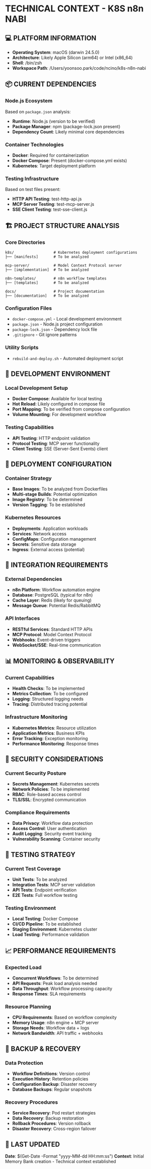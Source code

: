 # TECHNICAL CONTEXT - K8S n8n NABI

## 💻 PLATFORM INFORMATION

- **Operating System**: macOS (darwin 24.5.0)
- **Architecture**: Likely Apple Silicon (arm64) or Intel (x86_64)
- **Shell**: /bin/zsh
- **Workspace Path**: /Users/yoonsoo.park/code/ncino/k8s-n8n-nabi

## 📦 CURRENT DEPENDENCIES

### Node.js Ecosystem

Based on `package.json` analysis:

- **Runtime**: Node.js (version to be verified)
- **Package Manager**: npm (package-lock.json present)
- **Dependency Count**: Likely minimal core dependencies

### Container Technologies

- **Docker**: Required for containerization
- **Docker Compose**: Present (docker-compose.yml exists)
- **Kubernetes**: Target deployment platform

### Testing Infrastructure

Based on test files present:

- **HTTP API Testing**: test-http-api.js
- **MCP Server Testing**: test-mcp-server.js
- **SSE Client Testing**: test-sse-client.js

## 🏗️ PROJECT STRUCTURE ANALYSIS

### Core Directories

```
k8s/                  # Kubernetes deployment configurations
├── [manifests]       # To be analyzed

mcp-server/           # Model Context Protocol server
├── [implementation]  # To be analyzed

n8n-templates/        # n8n workflow templates
├── [templates]       # To be analyzed

docs/                 # Project documentation
├── [documentation]   # To be analyzed
```

### Configuration Files

- `docker-compose.yml` - Local development environment
- `package.json` - Node.js project configuration
- `package-lock.json` - Dependency lock file
- `.gitignore` - Git ignore patterns

### Utility Scripts

- `rebuild-and-deploy.sh` - Automated deployment script

## 🔧 DEVELOPMENT ENVIRONMENT

### Local Development Setup

- **Docker Compose**: Available for local testing
- **Hot Reload**: Likely configured in compose file
- **Port Mapping**: To be verified from compose configuration
- **Volume Mounting**: For development workflow

### Testing Capabilities

- **API Testing**: HTTP endpoint validation
- **Protocol Testing**: MCP server functionality
- **Client Testing**: SSE (Server-Sent Events) client

## 🚀 DEPLOYMENT CONFIGURATION

### Container Strategy

- **Base Images**: To be analyzed from Dockerfiles
- **Multi-stage Builds**: Potential optimization
- **Image Registry**: To be determined
- **Version Tagging**: To be established

### Kubernetes Resources

- **Deployments**: Application workloads
- **Services**: Network access
- **ConfigMaps**: Configuration management
- **Secrets**: Sensitive data storage
- **Ingress**: External access (potential)

## 🔗 INTEGRATION REQUIREMENTS

### External Dependencies

- **n8n Platform**: Workflow automation engine
- **Database**: PostgreSQL (typical for n8n)
- **Cache Layer**: Redis (likely for queuing)
- **Message Queue**: Potential Redis/RabbitMQ

### API Interfaces

- **RESTful Services**: Standard HTTP APIs
- **MCP Protocol**: Model Context Protocol
- **Webhooks**: Event-driven triggers
- **WebSocket/SSE**: Real-time communication

## 📊 MONITORING & OBSERVABILITY

### Current Capabilities

- **Health Checks**: To be implemented
- **Metrics Collection**: To be configured
- **Logging**: Structured logging needs
- **Tracing**: Distributed tracing potential

### Infrastructure Monitoring

- **Kubernetes Metrics**: Resource utilization
- **Application Metrics**: Business KPIs
- **Error Tracking**: Exception monitoring
- **Performance Monitoring**: Response times

## 🔐 SECURITY CONSIDERATIONS

### Current Security Posture

- **Secrets Management**: Kubernetes secrets
- **Network Policies**: To be implemented
- **RBAC**: Role-based access control
- **TLS/SSL**: Encrypted communication

### Compliance Requirements

- **Data Privacy**: Workflow data protection
- **Access Control**: User authentication
- **Audit Logging**: Security event tracking
- **Vulnerability Scanning**: Container security

## 🧪 TESTING STRATEGY

### Current Test Coverage

- **Unit Tests**: To be analyzed
- **Integration Tests**: MCP server validation
- **API Tests**: Endpoint verification
- **E2E Tests**: Full workflow testing

### Testing Environment

- **Local Testing**: Docker Compose
- **CI/CD Pipeline**: To be established
- **Staging Environment**: Kubernetes cluster
- **Load Testing**: Performance validation

## 📈 PERFORMANCE REQUIREMENTS

### Expected Load

- **Concurrent Workflows**: To be determined
- **API Requests**: Peak load analysis needed
- **Data Throughput**: Workflow processing capacity
- **Response Times**: SLA requirements

### Resource Planning

- **CPU Requirements**: Based on workflow complexity
- **Memory Usage**: n8n engine + MCP server
- **Storage Needs**: Workflow data + logs
- **Network Bandwidth**: API traffic + webhooks

## 🔄 BACKUP & RECOVERY

### Data Protection

- **Workflow Definitions**: Version control
- **Execution History**: Retention policies
- **Configuration Backup**: Disaster recovery
- **Database Backups**: Regular snapshots

### Recovery Procedures

- **Service Recovery**: Pod restart strategies
- **Data Recovery**: Backup restoration
- **Rollback Procedures**: Version rollback
- **Disaster Recovery**: Cross-region failover

## 📅 LAST UPDATED

**Date**: $(Get-Date -Format "yyyy-MM-dd HH:mm:ss")
**Context**: Initial Memory Bank creation - Technical context established
